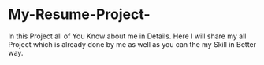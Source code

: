 # My-Resume-Project-
In this Project all of You Know about me in Details. Here I will share my all Project which is already done by me as well as you can the my Skill in Better way. 
